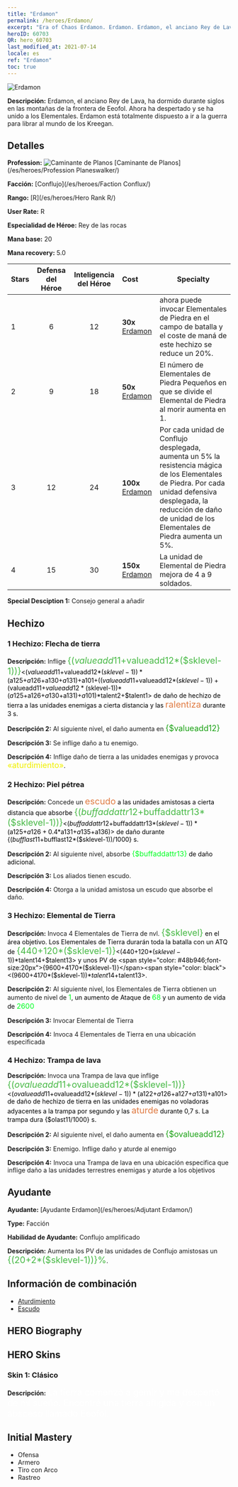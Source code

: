 ```yaml
---
title: "Erdamon"
permalink: /heroes/Erdamon/
excerpt: "Era of Chaos Erdamon. Erdamon. Erdamon, el anciano Rey de Lava, ha dormido durante siglos en las montañas de la frontera de Eeofol. Ahora ha despertado y se ha unido a los Elementales. Erdamon está totalmente dispuesto a ir a la guerra para librar al mundo de los Kreegan."
heroID: 60703
QR: hero_60703
last_modified_at: 2021-07-14
locale: es
ref: "Erdamon"
toc: true
---
```

  ![Erdamon](/images/h/h_Erdamon.jpg)

 **Descripción:** Erdamon, el anciano Rey de Lava, ha dormido durante siglos en las montañas de la frontera de Eeofol. Ahora ha despertado y se ha unido a los Elementales. Erdamon está totalmente dispuesto a ir a la guerra para librar al mundo de los Kreegan.
## Detalles
 **Profession:** ![Caminante de Planos](/images/h/h_prof_13.png)  [Caminante de Planos](/es/heroes/Profession Planeswalker/)

 **Facción:** [Conflujo](/es/heroes/Faction Conflux/)

 **Rango:** [R](/es/heroes/Hero Rank R/)

 **User Rate:** R

 **Especialidad de Héroe:** Rey de las rocas

 **Mana base:** 20

 **Mana recovery:** 5.0


  | Stars | Defensa del Héroe | Inteligencia del Héroe | Cost |     Specialty     |
  |---------|:---------------:|:---------------:|:--|--------------------|
  |    1    | 6 | 12 | **30x** [Erdamon](/ItemsES/her_380/) | <Elemental de Tierra> ahora puede invocar Elementales de Piedra en el campo de batalla y el coste de maná de este hechizo se reduce un 20%. |
  |    2    | 9 | 18 | **50x** [Erdamon](/ItemsES/her_380/) | El número de Elementales de Piedra Pequeños en que se divide el Elemental de Piedra al morir aumenta en 1. |
  |    3    | 12 | 24 | **100x** [Erdamon](/ItemsES/her_380/) | Por cada unidad de Conflujo desplegada, aumenta un 5% la resistencia mágica de los Elementales de Piedra. Por cada unidad defensiva desplegada, la reducción de daño de unidad de los Elementales de Piedra aumenta un 5%. |
  |    4    | 15 | 30 | **150x** [Erdamon](/ItemsES/her_380/) | La unidad de Elemental de Piedra mejora de 4 a 9 soldados. |

 **Special Desciption 1:** Consejo general a añadir

## Hechizo
### 1 Hechizo: Flecha de tierra
 **Descripción:** Inflige <span style="color: #48b946;font-size:20px">{($valueadd11+$valueadd12*($sklevel-1))}</span><span style="color: black"><($valueadd11+$valueadd12*($sklevel-1))*($a125+$a126+$a130+$a131)+$a101+(($valueadd11+$valueadd12*($sklevel-1))+($valueadd11+$valueadd12*($sklevel-1))*($a125+$a126+$a130+$a131)+$a101)*$talent2+$talent1> de daño de hechizo de tierra a las unidades enemigas a cierta distancia y las <span style="color: #e07c44;font-size:20px">ralentiza</span><span style="color: black"> durante 3 s.

 **Descripción 2:** Al siguiente nivel, el daño aumenta en <span style="color: #1ca216;font-size:18px">{$valueadd12}</span><span style="color: black">

 **Descripción 3:** Se inflige daño a tu enemigo.

 **Descripción 4:** Inflige daño de tierra a las unidades enemigas y provoca <span style="color: #f0f000;font-size:18px">«aturdimiento»</span><span style="color: black">.

### 2 Hechizo: Piel pétrea
 **Descripción:** Concede un <span style="color: #e07c44;font-size:20px">escudo</span><span style="color: black"> a las unidades amistosas a cierta distancia que absorbe <span style="color: #48b946;font-size:20px">{($buffaddattr12+$buffaddattr13*($sklevel-1))}</span><span style="color: black"><($buffaddattr12+$buffaddattr13*($sklevel-1))*($a125+$a126+0.4*$a131+$a135+$a136)> de daño durante {($bufflast11+$bufflast12*($sklevel-1))/1000} s.

 **Descripción 2:** Al siguiente nivel, absorbe <span style="color: #00ff22;font-size:16px">{$buffaddattr13}</span><span style="color: black"> de daño adicional.

 **Descripción 3:** Los aliados tienen escudo.

 **Descripción 4:** Otorga a la unidad amistosa un escudo que absorbe el daño.

### 3 Hechizo: Elemental de Tierra
 **Descripción:** Invoca 4 Elementales de Tierra de nvl. <span style="color: #48b946;font-size:20px">{$sklevel}</span><span style="color: black"> en el área objetivo. Los Elementales de Tierra durarán toda la batalla con un ATQ de <span style="color: #48b946;font-size:20px">{440+120*($sklevel-1)}</span><span style="color: black"><(440+120*($sklevel-1))*$talent14+$talent13> y unos PV de <span style="color: #48b946;font-size:20px">{9600+4170*($sklevel-1)}</span><span style="color: black"><(9600+4170*($sklevel-1))*$talent14+$talent13>.

 **Descripción 2:** Al siguiente nivel, los Elementales de Tierra obtienen un aumento de nivel de <span style="color: #00ff22;font-size:16px">1</span><span style="color: black">, un aumento de Ataque de <span style="color: #00ff22;font-size:16px">68</span><span style="color: black"> y un aumento de vida de <span style="color: #00ff22;font-size:16px">2600</span><span style="color: black">

 **Descripción 3:** Invocar Elemental de Tierra

 **Descripción 4:** Invoca 4 Elementales de Tierra en una ubicación especificada

### 4 Hechizo: Trampa de lava
 **Descripción:** Invoca una Trampa de lava que inflige <span style="color: #48b946;font-size:20px">{($ovalueadd11+$ovalueadd12*($sklevel-1))}</span><span style="color: black"><($ovalueadd11+$ovalueadd12*($sklevel-1))*($a122+$a126+$a127+$a131)+$a101> de daño de hechizo de tierra en las unidades enemigas no voladoras adyacentes a la trampa por segundo y las <span style="color: #e07c44;font-size:20px">aturde</span><span style="color: black"> durante 0,7 s. La trampa dura {$olast11/1000} s.

 **Descripción 2:** Al siguiente nivel, el daño aumenta en <span style="color: #1ca216;font-size:18px">{$ovalueadd12}</span><span style="color: black">

 **Descripción 3:** Enemigo. Inflige daño y aturde al enemigo

 **Descripción 4:** Invoca una Trampa de lava en una ubicación especifica que inflige daño a las unidades terrestres enemigas y aturde a los objetivos


## Ayudante

 **Ayudante:**  [Ayudante Erdamon](/es/heroes/Adjutant Erdamon/) 

 **Type:**  Facción 

 **Habilidad de Ayudante:**  Conflujo amplificado 

 **Descripción:** Aumenta los PV de las unidades de Conflujo amistosas un <span style="color: #48b946;font-size:20px">{(20+2*($sklevel-1))}%</span><span style="color: black">.

## Información de combinación

* [Aturdimiento](/es/combination/Aturdimiento/) 
* [Escudo](/es/combination/Escudo/) 

## HERO Biography

## HERO Skins
### Skin 1: **Clásico**

 **Descripción:** <span style="color: #ffffff;font-size:20px">La tierra comenzó a gemir y me despertó de mi sueño. Encontré una tierra afligida y con un absceso llamado Eeofol.</span>



## Initial Mastery
   - Ofensa
   - Armero
   - Tiro con Arco
   - Rastreo
